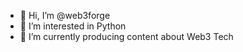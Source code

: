 - 👋 Hi, I’m @web3forge
- 👀 I’m interested in Python
- 🌱 I’m currently producing content about Web3 Tech


